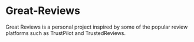 # Great-Reviews
Great Reviews is a personal project inspired by some of the popular review platforms such as TrustPilot and TrustedReviews.
